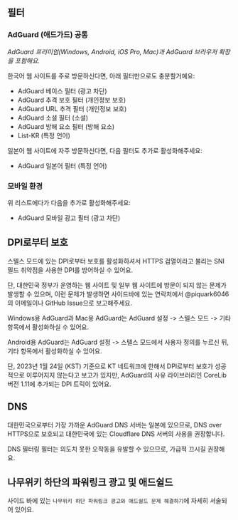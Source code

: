 ## 필터
### AdGuard (애드가드) 공통
_AdGuard 프리미엄(Windows, Android, iOS Pro, Mac)과 AdGuard 브라우저 확장을 포함해요._

한국어 웹 사이트를 주로 방문하신다면, 아래 필터만으로도 충분할거예요:

- AdGuard 베이스 필터 (광고 차단)
- AdGuard 추격 보호 필터 (개인정보 보호)
- AdGuard URL 추격 필터 (개인정보 보호)
- AdGuard 소셜 필터 (소셜)
- AdGuard 방해 요소 필터 (방해 요소)
- List-KR (특정 언어)

일본어 웹 사이트에 자주 방문하신다면, 다음 필터도 추가로 활성화해주세요:

- AdGuard 일본어 필터 (특정 언어)


### 모바일 환경
위 리스트에다가 다음을 추가로 활성화해주세요:
 
 - AdGuard 모바일 광고 필터 (광고 차단)
 

## DPI로부터 보호
스텔스 모드에 있는 DPI로부터 보호를 활성화하셔서 HTTPS 검열이라고 불리는 SNI 필드 취약점을 사용한 DPI를 방어하실 수 있어요.

단, 대한민국 정부가 운영하는 웹 사이트 및 일부 웹 사이트에 방문이 되지 않는 문제가 발생할 수 있으며, 이런 문제가 발생하면  사이드바에 있는 연락처에서 @piquark6046의 이메일이나 GitHub Issue으로 보고해주세요.

Windows용 AdGuard과 Mac용 AdGuard는 AdGuard 설정 -> 스텔스 모드 -> 기타 항목에서 활성화하실 수 있어요.

Android용 AdGuard는 AdGuard 설정 -> 스텔스 모드에서 사용자 정의를 누르신 뒤, 기타 항목에서 활성화하실 수 있어요.

단, 2023년 1월 24일 (KST) 기준으로 KT 네트워크에 한해서 DPI로부터 보호가 성공적으로 이루어지지 않는다고 보고가 있지만, AdGuard의 사유 라이브러리인 CoreLib 버전 1.11에 추가되는 DPI 트릭이 있어요.

## DNS
대한민국으로부터 가장 가까운 AdGuard DNS 서버는 일본에 있으므로, DNS over HTTPS으로 보호되고 대한민국에 있는 Cloudflare DNS 서버의 사용을 권장합니다.

DNS 필터링 필터는 의도치 못한 오작동을 유발할 수 있으므로, 가급적 끄시길 권장해요.

## 나무위키 하단의 파워링크 광고 및 애드쉴드
사이드 바에 있는 `나무위키 하단 파워링크 광고와 애드쉴드 문제 해결하기`에 자세히 서술되어 있어요.